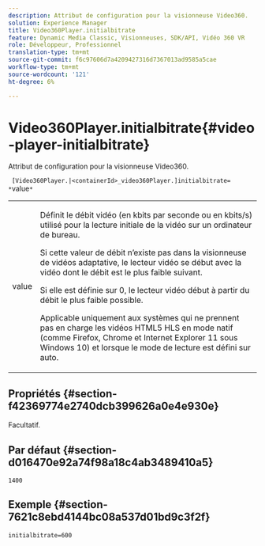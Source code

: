 ```yaml
---
description: Attribut de configuration pour la visionneuse Video360.
solution: Experience Manager
title: Video360Player.initialbitrate
feature: Dynamic Media Classic, Visionneuses, SDK/API, Vidéo 360 VR
role: Développeur, Professionnel
translation-type: tm+mt
source-git-commit: f6c97606d7a4209427316d7367013ad9585a5cae
workflow-type: tm+mt
source-wordcount: '121'
ht-degree: 6%

---
```



# Video360Player.initialbitrate{#video-player-initialbitrate}

Attribut de configuration pour la visionneuse Video360.

` [Video360Player.|<containerId>_video360Player.]initialbitrate= *`value`*`

<table id="table_C616483932C2482CA9794DDD7313FD7C"> 
 <tbody> 
  <tr> 
   <td colname="col1"> <p> <span class="codeph"> value</span> </p> </td> 
   <td colname="col2"> <p> Définit le débit vidéo (en kbits par seconde ou en kbits/s) utilisé pour la lecture initiale de la vidéo sur un ordinateur de bureau. </p> <p>Si cette valeur de débit n’existe pas dans la visionneuse de vidéos adaptative, le lecteur vidéo se début avec la vidéo dont le débit est le plus faible suivant. </p> <p>Si elle est définie sur <span class="codeph"> 0</span>, le lecteur vidéo début à partir du débit le plus faible possible. </p> <p>Applicable uniquement aux systèmes qui ne prennent pas en charge les vidéos HTML5 HLS en mode natif (comme Firefox, Chrome et Internet Explorer 11 sous Windows 10) et lorsque le mode de lecture est défini sur auto. </p> </td> 
  </tr> 
 </tbody> 
</table>

## Propriétés {#section-f42369774e2740dcb399626a0e4e930e}

Facultatif.

## Par défaut {#section-d016470e92a74f98a18c4ab3489410a5}

`1400`

## Exemple {#section-7621c8ebd4144bc08a537d01bd9c3f2f}

```
initialbitrate=600
```

